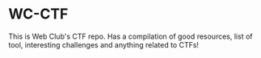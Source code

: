 # WC-CTF
This is Web Club's CTF repo. Has a compilation of good resources, list of tool, interesting challenges and anything related to CTFs!
